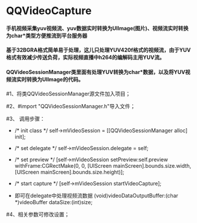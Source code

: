# QQVideoCapture
#### 手机视频采集yuv视频流、yuv数据实时转换为UIImage(图片)、视频流实时转换为char*类型方便推流到平台服务器

#### 基于32BGRA格式简单易于处理，这儿只处理YUV420f格式的视频流，由于YUV格式有效减少传送负荷，实际视频直播中h264的编解码主用YUV流。

#### QQVideoSessionManager类里面有处理YUV转换为char*数据，以及将YUV视频流实时转换为UIImage的代码。

#1、将类QQVideoSessionManager源文件加入项目；

#2、#import "QQVideoSessionManager.h"导入文件；

#3、  调用步骤：
   - /* init class */
    self->mVideoSession = [[QQVideoSessionManager alloc] init];

   - /* set delegate */
    self->mVideoSession.delegate = self;

   - /* set preview */
    [self->mVideoSession setPreview:self.preview withFrame:CGRectMake(0, 0, [UIScreen mainScreen].bounds.size.width, [UIScreen mainScreen].bounds.size.height)];

   - /* start capture */
    [self->mVideoSession startVideoCapture];

   - 即可在delegate中处理视频流数据
    (void)videoDataOutputBuffer:(char *)videoBuffer dataSize:(int)size;

#4、相关参数可修改设置；
